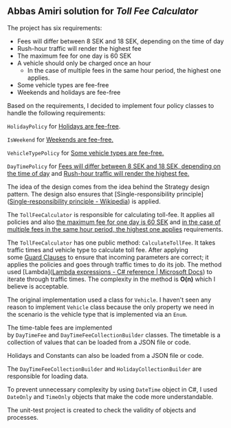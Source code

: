 ## Abbas Amiri solution for *Toll Fee Calculator*

The project has six requirements:

- Fees will differ between 8 SEK and 18 SEK, depending on the time of day
- Rush-hour traffic will render the highest fee
- The maximum fee for one day is 60 SEK
- A vehicle should only be charged once an hour
  - In the case of multiple fees in the same hour period, the highest one applies.
- Some vehicle types are fee-free
- Weekends and holidays are fee-free

Based on the requirements, I decided to implement four policy classes to handle the following requirements:

`HolidayPolicy` for <u>Holidays are fee-free</u>.

`IsWeekend` for <u>Weekends are fee-free.</u>

`VehicleTypePolicy` for <u>Some vehicle types are fee-free.</u>

`DayTimePolicy` for <u>Fees will differ between 8 SEK and 18 SEK, depending on the time of day</u> and <u>Rush-hour traffic will render the highest fee.</u>

The idea of the design comes from the idea behind the Strategy design pattern. The design also ensures that [Single-responsibility principle]([Single-responsibility principle - Wikipedia](https://en.wikipedia.org/wiki/Single-responsibility_principle)) is applied.

The `TollFeeCalculator` is responsible for calculating toll-fee. It applies all policies and also <u>the maximum fee for one day is 60 SEK</u> and <u>in the case of multiple fees in the same hour period, the highest one applies</u> requirements.

The `TollFeeCalculator` has one public method: `CalculateTollFee`. It takes traffic times and vehicle type to calculate toll fee. After applying some [Guard Clauses](https://deviq.com/design-patterns/guard-clause) to ensure that incoming parameters are correct; it applies the policies and goes through traffic times to do its job. The method used [Lambda]([Lambda expressions - C# reference | Microsoft Docs](https://docs.microsoft.com/en-us/dotnet/csharp/language-reference/operators/lambda-expressions)) to iterate through traffic times. The complexity in the method is **O(n)** which I believe is acceptable.

The original implementation used a class for `Vehicle`. I haven't seen any reason to implement `Vehicle` class because the only property we need in the scenario is the vehicle type that is implemented via an `Enum`.

The time-table fees are implemented by `DayTimeFee` and `DayTimeFeeCollectionBuilder` classes. The timetable is a collection of values that can be loaded from a JSON file or code.

Holidays and Constants can also be loaded from a JSON file or code.

The `DayTimeFeeCollectionBuilder` and `HolidayCollectionBuilder` are responsible for loading data.

To prevent unnecessary complexity by using `DateTime` object in C#, I used `DateOnly` and `TimeOnly` objects that make the code more understandable.

The unit-test project is created to check the validity of objects and processes.








